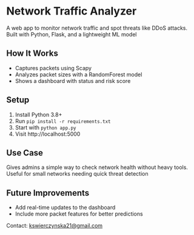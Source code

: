 # Network Traffic Analyzer

A web app to monitor network traffic and spot threats like DDoS attacks. Built with Python, Flask, and a lightweight ML model

## How It Works
- Captures packets using Scapy
- Analyzes packet sizes with a RandomForest model
- Shows a dashboard with status and risk score

## Setup
1. Install Python 3.8+
2. Run `pip install -r requirements.txt`
3. Start with `python app.py`
4. Visit http://localhost:5000

## Use Case
Gives admins a simple way to check network health without heavy tools. Useful for small networks needing quick threat detection

## Future Improvements
- Add real-time updates to the dashboard
- Include more packet features for better predictions

Contact: kswierczynska21@gmail.com